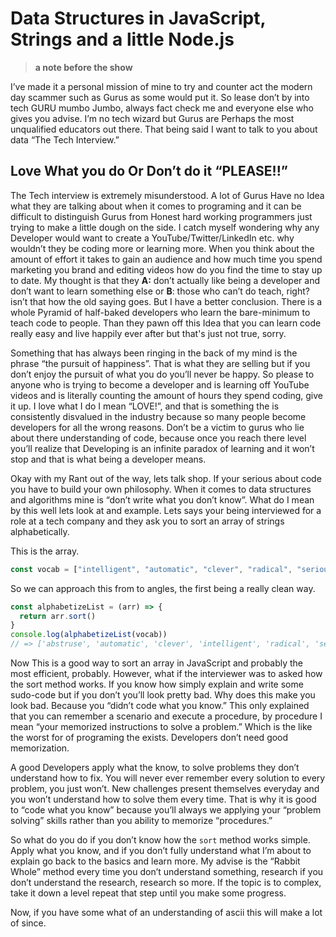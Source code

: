 # Data Structures in JavaScript, Strings and a little Node.js 

> **a note before the show**

I’ve made it a personal mission of mine to try and counter act the modern day scammer such as Gurus as some would put it. So lease don’t by into tech GURU mumbo Jumbo, always fact check me and everyone else who gives you advise. I’m no tech wizard but Gurus are Perhaps the most unqualified educators out there. That being said I want to talk to you about data “The Tech Interview.”

## Love What you do Or Don’t do it “PLEASE!!”

The Tech interview is extremely misunderstood. A lot of Gurus Have no Idea what they are talking about when it comes to programing and it can be difficult to distinguish Gurus from Honest hard working programmers just trying to make a little dough on the side. I catch myself wondering why any Developer would want to create a YouTube/Twitter/LinkedIn etc. why wouldn’t they be coding more or learning more. When you think about the amount of effort it takes to gain an audience and how much time you spend marketing you brand and editing videos how do you find the time to stay up to date. My thought is that they **A:** don’t actually like being a developer and don’t want to learn something else or **B**: those who can’t do teach, right? isn’t that how the old saying goes. But I have a better conclusion. There is a whole Pyramid of half-baked developers who learn the bare-minimum to teach code to people. Than they pawn off this Idea that you can learn code really easy and live happily ever after but that's just not true, sorry.

Something that has always been ringing in the back of my mind is the phrase “the pursuit of happiness”. That is what they are selling but if you don’t enjoy the pursuit of what you do you’ll never be happy. So please to anyone who is trying to become a developer and is learning off YouTube videos and is literally counting the amount of hours they spend coding, give it up. I love what I do I mean “LOVE!”, and that is something the is consistently disvalued in the industry because so many people become developers for all the wrong reasons. Don’t be a victim to gurus who lie about there understanding of code, because once you reach there level you’ll realize that Developing is an infinite paradox of learning and it won’t stop and that is what being a developer means.

Okay with my Rant out of the way, lets talk shop. If your serious about code you have to build your own philosophy. When it comes to data structures and  algorithms mine is “don’t write what you don’t know”. What do I mean by this well lets look at and example. Lets says your being interviewed for a role at a tech company and they ask you to sort an array of strings alphabetically.

This is the array.

```js
const vocab = ["intelligent", "automatic", "clever", "radical", "serious", "abstruse"];
```

So we can approach this from to angles, the first being a really clean way.

```js
const alphabetizeList = (arr) => {
  return arr.sort()
}
console.log(alphabetizeList(vocab))
// => ['abstruse', 'automatic', 'clever', 'intelligent', 'radical', 'serious']
```

Now This is a good way to sort an array in JavaScript and probably the most efficient, probably. However, what if the interviewer was to asked how the sort method works. If you know how simply explain and write some sudo-code but if you don’t you’ll look pretty bad. Why does this make you look bad. Because you “didn’t code what you know.” This only explained that you can remember a scenario and execute a procedure, by procedure I mean “your memorized instructions to solve a problem.” Which is the like the worst for of programing the exists. Developers don’t need good memorization.

A good Developers apply what the know, to solve problems they don’t understand how to fix. You will never ever remember every solution to every problem, you just won’t. New challenges present themselves everyday and you won’t understand how to solve them every time. That is why it is good to “code what you know” because you’ll always we applying your “problem solving” skills rather than you ability to memorize “procedures.”

So what do you do if you don’t know how the `sort` method works simple. Apply what you know, and if you don’t fully understand what I’m about to explain go back to the basics and learn more. My advise is the “Rabbit Whole” method every time you don’t understand something, research if you don’t understand the research, research so more. If the topic is to complex, take it down a level repeat that step until you make some progress.

Now, if you have some what of an understanding of ascii this will make a lot of since.

